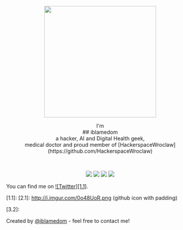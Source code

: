<p align="center">
<img src="https://media.tenor.com/images/d38d75a07054e022efd737caee1c502c/tenor.gif" width="300px">
<p align='center'>
I'm<br>
## iblamedom<br>
a hacker, AI and Digital Health geek,<br> medical doctor and proud member of [HackerspaceWroclaw](https://github.com/HackerspaceWroclaw)
</p> 


<br>

<p align="center">
    <a href="https://twitter.com/iblamedom" alt="Twitter" rel="nofollow"><img src="https://raw.githubusercontent.com/jayehernandez/jayehernandez/3f5402efef9a0ae89211a6e04609558e862ca616/readme/twitter-fill.svg" style="max-width:100%;"></a>
    <a href="https://www.linkedin.com/in/dominik-stosik" alt="Linkedin" rel="nofollow"><img src="https://raw.githubusercontent.com/jayehernandez/jayehernandez/3f5402efef9a0ae89211a6e04609558e862ca616/readme/linkedin-fill.svg" style="max-width:100%;"></a>
    <a href="mailto:office@iblamedom.com" alt="Contact me"><img src="https://raw.githubusercontent.com/jayehernandez/jayehernandez/3f5402efef9a0ae89211a6e04609558e862ca616/readme/mail-fill.svg" style="max-width:100%;"></a>
    <a href="http://www.iblamedom.com" alt="My site" rel="nofollow"><img src="https://raw.githubusercontent.com/jayehernandez/jayehernandez/3f5402efef9a0ae89211a6e04609558e862ca616/readme/external-link-line.svg" style="max-width:100%;"></a>
  </p>
  
  
You can find me on [![Twitter][1.1]][1].



<!-- links to social media icons -->

<!-- icons with padding -->

[1.1]: 
[2.1]: http://i.imgur.com/0o48UoR.png (github icon with padding)

<!-- icons without padding -->
<!-- CSS style for svg -->





[1.2]: https://simple-icons.github.io/simple-icons-website/icons/linkedin.svg
[2.2]: http://i.imgur.com/9I6NRUm.png (github icon without padding)
[3.2]:

<!-- links to your social media accounts -->

[1]: https://www.linkedin.com/in/dominik/stosik
[2]: https://github.com/MartinHeinz
[3]: https://www.linkedin.com/in/heinz-martin/


<!-- Resources -->
<!-- Icons: https://simpleicons.org/ -->
<!-- GitHub Stats: https://github.com/anuraghazra/github-readme-stats -->
<!-- Emojis: https://emojipedia.org/emoji/ -->
<!-- HTML Emojis: https://www.fileformat.info/index.htm -->
<!-- Shields: https://shields.io/ -->
<!-- Awesome GitHub Profile README: https://github.com/abhisheknaiidu/awesome-github-profile-readme -->

Created by [@iblamedom](http://www.iblamedom.com/) - feel free to contact me!
